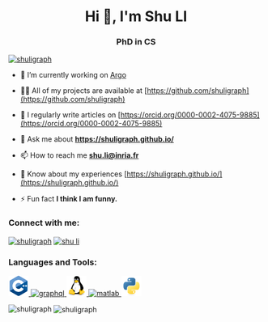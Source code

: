<h1 align="center">Hi 👋, I'm Shu LI</h1>
<h3 align="center">PhD in CS</h3>

<p align="left"> <a href="https://twitter.com/shuligraph" target="blank"><img src="https://img.shields.io/twitter/follow/shuligraph?logo=twitter&style=for-the-badge" alt="shuligraph" /></a> </p>

- 🔭 I’m currently working on [Argo](https://www.di.ens.fr/argo/)

- 👨‍💻 All of my projects are available at [https://github.com/shuligraph](https://github.com/shuligraph)

- 📝 I regularly write articles on [https://orcid.org/0000-0002-4075-9885](https://orcid.org/0000-0002-4075-9885)

- 💬 Ask me about **https://shuligraph.github.io/**

- 📫 How to reach me **shu.li@inria.fr**

- 📄 Know about my experiences [https://shuligraph.github.io/](https://shuligraph.github.io/)

- ⚡ Fun fact **I think I am funny.**

<h3 align="left">Connect with me:</h3>
<p align="left">
<a href="https://twitter.com/shuligraph" target="blank"><img align="center" src="https://raw.githubusercontent.com/rahuldkjain/github-profile-readme-generator/master/src/images/icons/Social/twitter.svg" alt="shuligraph" height="30" width="40" /></a>
<a href="https://linkedin.com/in/shu li" target="blank"><img align="center" src="https://raw.githubusercontent.com/rahuldkjain/github-profile-readme-generator/master/src/images/icons/Social/linked-in-alt.svg" alt="shu li" height="30" width="40" /></a>
</p>

<h3 align="left">Languages and Tools:</h3>
<p align="left"> <a href="https://www.w3schools.com/cpp/" target="_blank" rel="noreferrer"> <img src="https://raw.githubusercontent.com/devicons/devicon/master/icons/cplusplus/cplusplus-original.svg" alt="cplusplus" width="40" height="40"/> </a> <a href="https://graphql.org" target="_blank" rel="noreferrer"> <img src="https://www.vectorlogo.zone/logos/graphql/graphql-icon.svg" alt="graphql" width="40" height="40"/> </a> <a href="https://www.linux.org/" target="_blank" rel="noreferrer"> <img src="https://raw.githubusercontent.com/devicons/devicon/master/icons/linux/linux-original.svg" alt="linux" width="40" height="40"/> </a> <a href="https://www.mathworks.com/" target="_blank" rel="noreferrer"> <img src="https://upload.wikimedia.org/wikipedia/commons/2/21/Matlab_Logo.png" alt="matlab" width="40" height="40"/> </a> <a href="https://www.python.org" target="_blank" rel="noreferrer"> <img src="https://raw.githubusercontent.com/devicons/devicon/master/icons/python/python-original.svg" alt="python" width="40" height="40"/> </a> </p>

<p><img align="left" src="https://github-readme-stats.vercel.app/api/top-langs?username=shuligraph&show_icons=true&locale=en&layout=compact" alt="shuligraph" /></p>

<p>&nbsp;<img align="center" src="https://github-readme-stats.vercel.app/api?username=shuligraph&show_icons=true&locale=en" alt="shuligraph" /></p>

